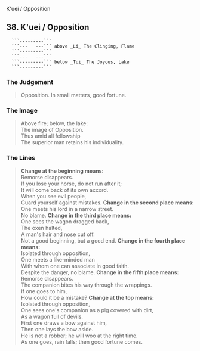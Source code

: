 K'uei / Opposition
## 38. K'uei / Opposition
      ```---------```
      ```---   ---``` above _Li_ The Clinging, Flame  
      ```---------```
      ```---   ---```
      ```---------``` below _Tui_ The Joyous, Lake  
      ```---------```
### The Judgement
> Opposition. In small matters, good fortune.
### The Image
> Above fire; below, the lake:  
 The image of Opposition.  
 Thus amid all fellowship  
 The superior man retains his individuality.
### The Lines

 > **Change at the beginning means:**  
 Remorse disappears.  
 If you lose your horse, do not run after it;  
 It will come back of its own accord.  
 When you see evil people,  
 Guard yourself against mistakes.
 > **Change in the second place means:**  
 One meets his lord in a narrow street.  
 No blame.
 > **Change in the third place means:**  
 One sees the wagon dragged back,  
 The oxen halted,  
 A man's hair and nose cut off.  
 Not a good beginning, but a good end.
 > **Change in the fourth place means:**  
 Isolated through opposition,  
 One meets a like-minded man  
 With whom one can associate in good faith.  
 Despite the danger, no blame.
 > **Change in the fifth place means:**  
 Remorse disappears.  
 The companion bites his way through the wrappings.  
 If one goes to him,  
 How could it be a mistake?
 > **Change at the top means:**  
 Isolated through opposition,  
 One sees one's companion as a pig covered with dirt,  
 As a wagon full of devils.  
 First one draws a bow against him,  
 Then one lays the bow aside.  
 He is not a robber; he will woo at the right time.  
 As one goes, rain falls; then good fortune comes.



